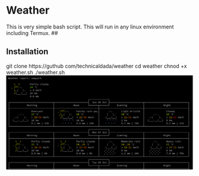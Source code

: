 # Weather
This is very simple bash script. This will run in any linux environment including Termux. ##
## Installation
git clone https://guthub com/technicaldada/weather
cd weather
chnod +x weather.sh
./weather.sh
<img src="weather.png">
